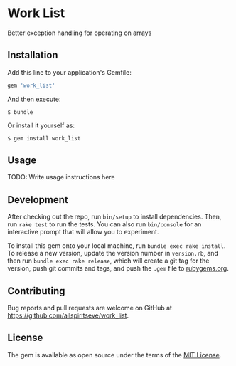 # Work List

Better exception handling for operating on arrays

## Installation

Add this line to your application's Gemfile:

```ruby
gem 'work_list'
```

And then execute:

    $ bundle

Or install it yourself as:

    $ gem install work_list

## Usage

TODO: Write usage instructions here

## Development

After checking out the repo, run `bin/setup` to install dependencies. Then, run `rake test` to run the tests. You can also run `bin/console` for an interactive prompt that will allow you to experiment.

To install this gem onto your local machine, run `bundle exec rake install`. To release a new version, update the version number in `version.rb`, and then run `bundle exec rake release`, which will create a git tag for the version, push git commits and tags, and push the `.gem` file to [rubygems.org](https://rubygems.org).

## Contributing

Bug reports and pull requests are welcome on GitHub at https://github.com/allspiritseve/work_list.

## License

The gem is available as open source under the terms of the [MIT License](http://opensource.org/licenses/MIT).
